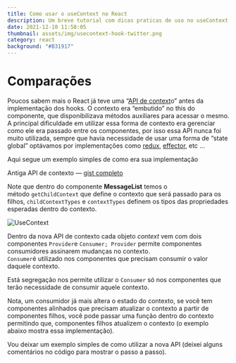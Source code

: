 ```yaml
---
title: Como usar o useContext no React
description: Um breve tutorial com dicas praticas de uso no useContext
date: 2021-12-10 11:58:05
thumbnail: assets/img/usecontext-hook-twitter.png
category: react
background: "#B31917"
---
```

# **Comparações**

Poucos sabem mais o React já teve uma “[API de context](https://pt-br.reactjs.org/docs/legacy-context.html)o” antes da implementação dos hooks. O contexto era “embutido” no this do componente, que disponibilizava métodos auxiliares para acessar o mesmo.\
A principal dificuldade em utilizar essa forma de contexto era gerenciar como ele era passado entre os componentes, por isso essa API nunca foi muito utilizada, sempre que havia necessidade de usar uma forma de “state global” optávamos por implementações como [redux](https://www.google.com/url?sa=t&rct=j&q=&esrc=s&source=web&cd=2&cad=rja&uact=8&ved=2ahUKEwi36PKVvdToAhVrHLkGHS9FBcMQFjABegQIAxAB&url=https%3A%2F%2Fredux.js.org%2Fintroduction%2Fgetting-started&usg=AOvVaw3poOhKKu-c0Wtpt9_zhNLR), [effector](https://effector.now.sh/), etc …

Aqui segue um exemplo simples de como era sua implementação

Antiga API de contexto — [gist completo](https://gist.github.com/dev-jpnobrega/e880a4cd935bd76beed8a0e5a9670451)

Note que dentro do componente **MessageList** temos o método `getChildContext` que define o contexto que será passado para os filhos, `childContextTypes` e `contextTypes` definem os tipos das propriedades esperadas dentro do contexto.

![UseContext](assets/img/usecontext-hook-twitter.png "ReactHooks")

Dentro da nova API de contexto cada objeto *context* vem com dois componentes `Provider`e `Consumer;
Provider` permite componentes consumidores assinarem mudanças no contexto.\
`Consumer`é utilizado nos componentes que precisam consumir o valor daquele contexto.

Está segregação nos permite utilizar o `Consumer` só nos componentes que terão necessidade de consumir aquele contexto.

Nota, um consumidor já mais altera o estado do contexto, se você tem componentes alinhados que precisam atualizar o contexto a partir de componentes filhos, você pode passar uma função dentro do contexto permitindo que, componentes filhos atualizem o contexto (o exemplo abaixo mostra essa implementação).

Vou deixar um exemplo simples de como utilizar a nova API (deixei alguns comentários no código para mostrar o passo a passo).